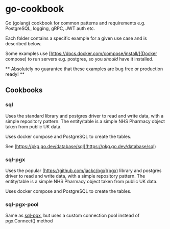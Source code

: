 # go-cookbook

Go (golang) cookbook for common patterns and requirements e.g. PostgreSQL, logging, gRPC,
JWT auth etc.

Each folder contains a specific example for a given use case and is described below.

Some examples use [https://docs.docker.com/compose/install/](Docker compose) to run servers e.g. postgres,
so you _should_ have it installed.

** Absolutely no guarantee that these examples are bug free or production ready! **

## Cookbooks

### sql

Uses the standard library and postgres driver to read and write data, with a simple repository pattern.
The entity/table is a simple NHS Pharmacy object taken from public UK data.

Uses docker compose and PostgreSQL to create the tables.

See [https://pkg.go.dev/database/sql](https://pkg.go.dev/database/sql)


### sql-pgx

Uses the popular [https://github.com/jackc/pgx](pgx) library and postgres driver to read and write data, with a simple repository pattern.
The entity/table is a simple NHS Pharmacy object taken from public UK data.

Uses docker compose and PostgreSQL to create the tables.

### sql-pgx-pool

Same as [sql-pgx](#sql-pgx), but uses a custom connection pool instead of pgx.Connect() method
